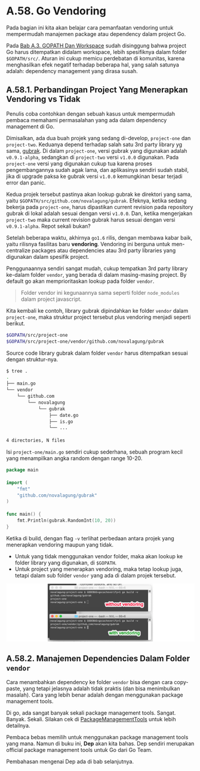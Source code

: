 # A.58. Go Vendoring

Pada bagian ini kita akan belajar cara pemanfaatan vendoring untuk mempermudah manajemen package atau dependency dalam project Go.

Pada [Bab A.3. GOPATH Dan Workspace](/3-gopath-dan-workspace.html) sudah disinggung bahwa project Go harus ditempatkan didalam workspace, lebih spesifiknya dalam folder `$GOPATH/src/`. Aturan ini cukup memicu perdebatan di komunitas, karena menghasilkan efek negatif terhadap beberapa hal, yang salah satunya adalah: dependency management yang dirasa susah.

## A.58.1. Perbandingan Project Yang Menerapkan Vendoring vs Tidak

Penulis coba contohkan dengan sebuah kasus untuk mempermudah pembaca memahami permasalahan yang ada dalam dependency management di Go.

Dimisalkan, ada dua buah projek yang sedang di-develop, `project-one` dan `project-two`. Keduanya depend terhadap salah satu 3rd party library yg sama, [gubrak](https://github.com/novalagung/gubrak). Di dalam `project-one`, versi gubrak yang digunakan adalah `v0.9.1-alpha`, sedangkan di `project-two` versi `v1.0.0` digunakan. Pada `project-one` versi yang digunakan cukup tua karena proses pengembangannya sudah agak lama, dan aplikasinya sendiri sudah stabil, jika di upgrade paksa ke gubrak versi `v1.0.0` kemungkinan besar terjadi error dan panic.

Kedua projek tersebut pastinya akan lookup gubrak ke direktori yang sama, yaitu `$GOPATH/src/github.com/novalagung/gubrak`. Efeknya, ketika sedang bekerja pada `project-one`, harus dipastikan current revision pada repository gubrak di lokal adalah sesuai dengan versi `v1.0.0`. Dan, ketika mengerjakan `project-two` maka current revision gubrak harus sesuai dengan versi `v0.9.1-alpha`. Repot sekali bukan?

Setelah beberapa waktu, akhirnya `go1.6` rilis, dengan membawa kabar baik, yaitu rilisnya fasilitas baru **vendoring**. Vendoring ini berguna untuk men-centralize packages atau dependencies atau 3rd party libraries yang digunakan dalam spesifik project.

Penggunaannya sendiri sangat mudah, cukup tempatkan 3rd party library ke-dalam folder `vendor`, yang berada di dalam masing-masing project. By default go akan memprioritaskan lookup pada folder `vendor`.

> Folder vendor ini kegunaannya sama seperti folder `node_modules` dalam project javascript.

Kita kembali ke contoh, library gubrak dipindahkan ke folder `vendor` dalam `project-one`, maka struktur project tersebut plus vendoring menjadi seperti berikut.

```bash
$GOPATH/src/project-one
$GOPATH/src/project-one/vendor/github.com/novalagung/gubrak
```

Source code library gubrak dalam folder `vendor` harus ditempatkan sesuai dengan struktur-nya.

```bash
$ tree .
.
├── main.go
└── vendor
    └── github.com
        └── novalagung
            └── gubrak
                ├── date.go
                ├── is.go
                └── ...

4 directories, N files
```

Isi `project-one/main.go` sendiri cukup sederhana, sebuah program kecil yang menampilkan angka random dengan range 10-20.

```go
package main

import (
	"fmt"
	"github.com/novalagung/gubrak"
)

func main() {
	fmt.Println(gubrak.RandomInt(10, 20))
}
```

Ketika di build, dengan flag `-v` terlihat perbedaan antara projek yang menerapkan vendoring maupun yang tidak.

- Untuk yang tidak menggunakan vendor folder, maka akan lookup ke folder library yang digunakan, di `$GOPATH`.
- Untuk project yang menerapkan vendoring, maka tetap lookup juga, tetapi dalam sub folder `vendor` yang ada di dalam projek tersebut.

![Using vendor vs not using vendor](images/A.58_1_vendor_vs_nope.png)

## A.58.2. Manajemen Dependencies Dalam Folder `vendor`

Cara menambahkan dependency ke folder `vendor` bisa dengan cara copy-paste, yang tetapi jelasnya adalah tidak praktis (dan bisa menimbulkan masalah). Cara yang lebih benar adalah dengan menggunakan package management tools.

Di go, ada sangat banyak sekali package management tools. Sangat. Banyak. Sekali. Silakan cek di [PackageManagementTools](https://github.com/golang/go/wiki/PackageManagementTools) untuk lebih detailnya.

Pembaca bebas memilih untuk menggunakan package management tools yang mana. Namun di buku ini, **Dep** akan kita bahas. Dep sendiri merupakan official package management tools untuk Go dari Go Team.

Pembahasan mengenai Dep ada di bab selanjutnya.
